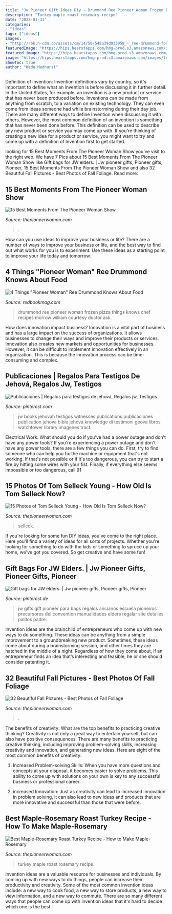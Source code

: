 ```yaml
---
title: "Jw Pioneer Gift Ideas Diy ~ Drummond Ree Pioneer Woman Frozen Pizza Things Knows Chef Recipes Morrow William Courtesy Doctor Ask"
description: "Turkey maple roast rosemary recipe"
date: "2023-01-31"
categories:
- "ideas"
tags: ["ideas"]
images:
- "http://rbk.h-cdn.co/assets/cm/14/50/548a39d933958_-_ree-drummond-food-0911-1-msc.jpg"
featuredImage: "https://hips.hearstapps.com/hmg-prod.s3.amazonaws.com/images/maple-rosemary-roast-turkey-1601397473.jpg?crop=1.00xw:0.753xh;0,0.154xh&amp;resize=1200:*"
featured_image: "https://hips.hearstapps.com/hmg-prod.s3.amazonaws.com/images/fall-pictures-1627510332.jpg?crop=1.00xw:0.754xh;0,0&amp;resize=1200:*"
image: "https://hips.hearstapps.com/hmg-prod.s3.amazonaws.com/images/tom-selleck-as-the-titular-investigator-in-the-television-news-photo-1612209581.?crop=0.745xw:0.299xh;0.240xw,0.0654xh&amp;resize=1200:*"
ShowToc: true
author: "Wade Medhurst"
---
```



Definition of invention:
Invention definitions vary by country, so it's important to define what an invention is before discussing it in further detail. In the United States, for example, an invention is a new product or service that has never been produced before. Inventions can be made from anything from scratch, to a variation on existing technology. They can even come from ideas someone had while brainstorming during their day job.
There are many different ways to define Invention when discussing it with others. However, the most common definition of an invention is something that has never been done before. This definition can be used to describe any new product or service you may come up with. If you're thinking of creating a new idea for a product or service, you might want to try and come up with a definition of Invention first to get started.

	

		
looking for 15 Best Moments From The Pioneer Woman Show you've visit to the right web. We have 7 Pics about 15 Best Moments From The Pioneer Woman Show like Gift bags for JW elders. | Jw pioneer gifts, Pioneer gifts, Pioneer, 15 Best Moments From The Pioneer Woman Show and also 32 Beautiful Fall Pictures - Best Photos of Fall Foliage. Read more:
		
    
## 15 Best Moments From The Pioneer Woman Show

<img loading=lazy src="https://hips.hearstapps.com/hmg-prod.s3.amazonaws.com/images/the-pioneer-woman-1594834938.jpg?crop=1.00xw:0.502xh;0,0.130xh&amp;resize=1200:*" onerror="this.onerror=null;this.src='https://tse2.mm.bing.net/th?id=OIP.EQmpUfKqq3s4qUJ5TFUC9wHaDt&amp;pid=15.1';" alt="15 Best Moments From The Pioneer Woman Show">

_Source: thepioneerwoman.com_

>. 

	

How can you use ideas to improve your business or life?
There are a number of ways to improve your business or life, and the best way to find out what works for you is to experiment. Use these ideas as a starting point to improve your life today and tomorrow.

    
## 4 Things &quot;Pioneer Woman&quot; Ree Drummond Knows About Food

<img loading=lazy src="http://rbk.h-cdn.co/assets/cm/14/50/548a39d933958_-_ree-drummond-food-0911-1-msc.jpg" onerror="this.onerror=null;this.src='https://tse2.mm.bing.net/th?id=OIP.kFScNSK-yP70sccAQfFKbwHaJ4&amp;pid=15.1';" alt="4 Things &quot;Pioneer Woman&quot; Ree Drummond Knows About Food">

_Source: redbookmag.com_

>drummond ree pioneer woman frozen pizza things knows chef recipes morrow william courtesy doctor ask. 

	

How does innovation impact business?
Innovation is a vital part of business and has a large impact on the success of organizations. It allows businesses to change their ways and improve their products or services. Innovation also creates new markets and opportunities for businesses. However, it can be difficult to implement innovation effectively in an organization. This is because the innovation process can be time-consuming and complex.

    
## Publicaciones | Regalos Para Testigos De Jehová, Regalos Jw, Testigos

<img loading=lazy src="https://i.pinimg.com/736x/bd/ca/f8/bdcaf8b86b2fe34aa25d56b0b6db688a--jw-ministry-ministry-ideas.jpg" onerror="this.onerror=null;this.src='https://tse4.mm.bing.net/th?id=OIP.BfcdD0u40wAjYtCpBxF1TgEUDi&amp;pid=15.1';" alt="Publicaciones | Regalos para testigos de jehová, Regalos jw, Testigos">

_Source: pinterest.com_

>jw books jehovah testigos witnesses publications publicaciones publication jehova bible jehová knowledge di testimoni geova libros watchtower library imagenes tract. 

	

Electrical Work: What should you do if you’ve had a power outage and don’t have any power tools?
If you're experiencing a power outage and don't have any power tools, there are a few things you can do. First, try to find someone who can help you fix the machine or equipment that's not working. If that's not possible or if it's too dangerous, you can try to start a fire by hitting some wires with your fist. Finally, if everything else seems impossible or too dangerous, call 91
    
## 15 Photos Of Tom Selleck Young - How Old Is Tom Selleck Now?

<img loading=lazy src="https://hips.hearstapps.com/hmg-prod.s3.amazonaws.com/images/tom-selleck-as-the-titular-investigator-in-the-television-news-photo-1612209581.?crop=0.745xw:0.299xh;0.240xw,0.0654xh&amp;resize=1200:*" onerror="this.onerror=null;this.src='https://tse2.mm.bing.net/th?id=OIP.kmHmXy012MlD7QmQVgzwpgHaDt&amp;pid=15.1';" alt="15 Photos of Tom Selleck Young - How Old Is Tom Selleck Now?">

_Source: thepioneerwoman.com_

>selleck. 

	

If you're looking for some fun DIY ideas, you've come to the right place. Here you'll find a variety of ideas for all sorts of projects. Whether you're looking for something to do with the kids or something to spruce up your home, we've got you covered. So get creative and have some fun!

    
## Gift Bags For JW Elders. | Jw Pioneer Gifts, Pioneer Gifts, Pioneer

<img loading=lazy src="https://i.pinimg.com/originals/fa/be/75/fabe752cc6ba1bcb6489cc7a58dcd3b7.jpg" onerror="this.onerror=null;this.src='https://tse1.mm.bing.net/th?id=OIP.Jt1Fk67RJEX3zXjeOOoJMQHaJ4&amp;pid=15.1';" alt="Gift bags for JW elders. | Jw pioneer gifts, Pioneer gifts, Pioneer">

_Source: pinterest.de_

>jw gifts gift pioneer para bags regalos ancianos escuela pioneiros precursores del convention manualidades elders regalar site detalles palitos padre. 

	

Invention ideas are the brainchild of entrepreneurs who come up with new ways to do something. These ideas can be anything from a simple improvement to a groundbreaking new product. Sometimes, these ideas come about during a brainstorming session, and other times they are hatched in the middle of a night. Regardless of how they come about, if an entrepreneur finds an idea that’s interesting and feasible, he or she should consider patenting it.

    
## 32 Beautiful Fall Pictures - Best Photos Of Fall Foliage

<img loading=lazy src="https://hips.hearstapps.com/hmg-prod.s3.amazonaws.com/images/fall-pictures-1627510332.jpg?crop=1.00xw:0.754xh;0,0&amp;resize=1200:*" onerror="this.onerror=null;this.src='https://tse4.mm.bing.net/th?id=OIP.oWMZVDq-ej77Y-j2VpbY6QHaDt&amp;pid=15.1';" alt="32 Beautiful Fall Pictures - Best Photos of Fall Foliage">

_Source: thepioneerwoman.com_

>. 

	

The benefits of creativity: What are the top benefits to practicing creative thinking?
Creativity is not only a great way to entertain yourself, but can also have positive consequences. There are many benefits to practicing creative thinking, including improving problem-solving skills, increasing creativity and innovation, and generating new ideas. Here are eight of the most common benefits of creativity:
1. Increased Problem-solving Skills: When you have more questions and concepts at your disposal, it becomes easier to solve problems. This ability to come up with solutions on your own is key to any successful business or professional career.

2. increased Innovation: Just as creativity can lead to increased innovation in problem solving, it can also lead to new ideas and products that are more innovative and successful than those that were before.

    
## Best Maple-Rosemary Roast Turkey Recipe - How To Make Maple-Rosemary

<img loading=lazy src="https://hips.hearstapps.com/hmg-prod.s3.amazonaws.com/images/maple-rosemary-roast-turkey-1601397473.jpg?crop=1.00xw:0.753xh;0,0.154xh&amp;resize=1200:*" onerror="this.onerror=null;this.src='https://tse1.mm.bing.net/th?id=OIP.D0WnGH2u0YFlISMM7MfalwHaDt&amp;pid=15.1';" alt="Best Maple-Rosemary Roast Turkey Recipe - How to Make Maple-Rosemary">

_Source: thepioneerwoman.com_

>turkey maple roast rosemary recipe. 

	

Invention ideas are a valuable resource for businesses and individuals. By coming up with new ways to do things, people can increase their productivity and creativity. Some of the most common invention ideas include: a new way to cook food, a new way to store products, a new way to view information, and a new way to commute. There are so many different ways that people can come up with invention ideas that it's hard to decide which one is the best.

